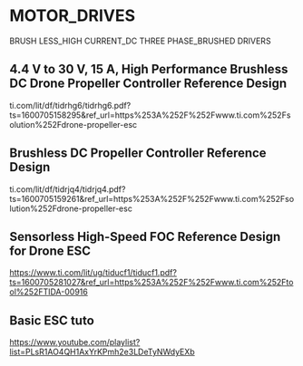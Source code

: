 # MOTOR_DRIVES
BRUSH LESS_HIGH CURRENT_DC THREE PHASE_BRUSHED DRIVERS

## 4.4 V to 30 V, 15 A, High Performance Brushless DC Drone Propeller Controller Reference Design
ti.com/lit/df/tidrhg6/tidrhg6.pdf?ts=1600705158295&ref_url=https%253A%252F%252Fwww.ti.com%252Fsolution%252Fdrone-propeller-esc

## Brushless DC Propeller Controller Reference Design
ti.com/lit/df/tidrjq4/tidrjq4.pdf?ts=1600705159261&ref_url=https%253A%252F%252Fwww.ti.com%252Fsolution%252Fdrone-propeller-esc

## Sensorless High-Speed FOC Reference Design for Drone ESC
https://www.ti.com/lit/ug/tiducf1/tiducf1.pdf?ts=1600705281027&ref_url=https%253A%252F%252Fwww.ti.com%252Ftool%252FTIDA-00916

## Basic ESC tuto
https://www.youtube.com/playlist?list=PLsR1AO4QH1AxYrKPmh2e3LDeTyNWdyEXb
